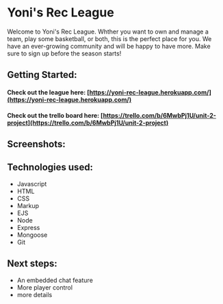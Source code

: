 # Yoni's Rec League

Welcome to Yoni's Rec League. Whther you want to own and manage a team, play some basketball, or both, this is the perfect place for you. We have an ever-growing community and will be happy to have more. Make sure to sign up before the season starts!
  

## Getting Started:
#### Check out the league here: [https://yoni-rec-league.herokuapp.com/](https://yoni-rec-league.herokuapp.com/)
#### Check out the trello board here: [https://trello.com/b/6MwbPj1U/unit-2-project](https://trello.com/b/6MwbPj1U/unit-2-project)

  
## Screenshots:


  
## Technologies used: 
* Javascript
* HTML
* CSS
* Markup
* EJS
* Node
* Express
* Mongoose
* Git
  
## Next steps: 
* An embedded chat feature
* More player control
* more details